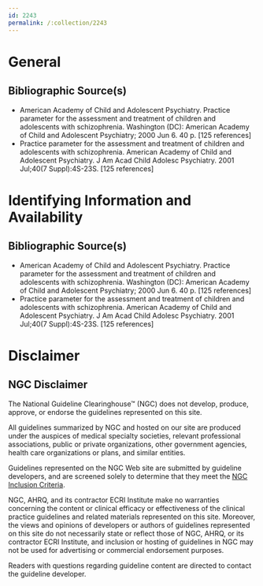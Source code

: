 ```yaml
---
id: 2243
permalink: /:collection/2243
---
```


# General

## Bibliographic Source(s)

- American Academy of Child and Adolescent Psychiatry. Practice parameter for the assessment and treatment of children and adolescents with schizophrenia. Washington (DC): American Academy of Child and Adolescent Psychiatry; 2000 Jun 6. 40 p. [125 references]
- Practice parameter for the assessment and treatment of children and adolescents with schizophrenia. American Academy of Child and Adolescent Psychiatry. J Am Acad Child Adolesc Psychiatry. 2001 Jul;40(7 Suppl):4S-23S. [125 references]

# Identifying Information and Availability

## Bibliographic Source(s)

- American Academy of Child and Adolescent Psychiatry. Practice parameter for the assessment and treatment of children and adolescents with schizophrenia. Washington (DC): American Academy of Child and Adolescent Psychiatry; 2000 Jun 6. 40 p. [125 references]
- Practice parameter for the assessment and treatment of children and adolescents with schizophrenia. American Academy of Child and Adolescent Psychiatry. J Am Acad Child Adolesc Psychiatry. 2001 Jul;40(7 Suppl):4S-23S. [125 references]

# Disclaimer

## NGC Disclaimer

The National Guideline Clearinghouse™ (NGC) does not develop, produce, approve, or endorse the guidelines represented on this site.

All guidelines summarized by NGC and hosted on our site are produced under the auspices of medical specialty societies, relevant professional associations, public or private organizations, other government agencies, health care organizations or plans, and similar entities.

Guidelines represented on the NGC Web site are submitted by guideline developers, and are screened solely to determine that they meet the [NGC Inclusion Criteria](/help-and-about/summaries/inclusion-criteria).

NGC, AHRQ, and its contractor ECRI Institute make no warranties concerning the content or clinical efficacy or effectiveness of the clinical practice guidelines and related materials represented on this site. Moreover, the views and opinions of developers or authors of guidelines represented on this site do not necessarily state or reflect those of NGC, AHRQ, or its contractor ECRI Institute, and inclusion or hosting of guidelines in NGC may not be used for advertising or commercial endorsement purposes.

Readers with questions regarding guideline content are directed to contact the guideline developer.

